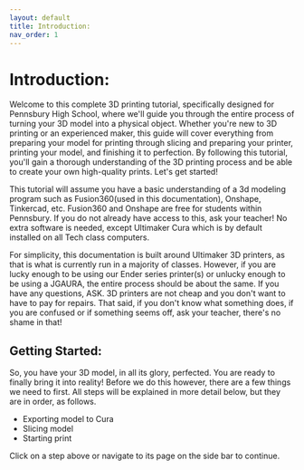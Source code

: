 ```yaml
---
layout: default
title: Introduction:
nav_order: 1
---
```

# Introduction:
Welcome to this complete 3D printing tutorial, specifically designed for Pennsbury High School, where we'll guide you through the entire process of turning your 3D model into a physical object. Whether you're new to 3D printing or an experienced maker, this guide will cover everything from preparing your model for printing through slicing and preparing your printer, printing your model, and finishing it to perfection. By following this tutorial, you'll gain a thorough understanding of the 3D printing process and be able to create your own high-quality prints. Let's get started!


This tutorial will assume you have a basic understanding of a 3d modeling program such as Fusion360(used in this documentation), Onshape, Tinkercad, etc. Fusion360 and Onshape are free for students within Pennsbury. If you do not already have access to this, ask your teacher! No extra software is needed, except Ultimaker Cura which is by default installed on all Tech class computers. 

For simplicity, this documentation is built around Ultimaker 3D printers, as that is what is currently run in a majority of classes. However, if you are lucky enough to be using our Ender series printer(s) or unlucky enough to be using a JGAURA, the entire process should be about the same. If you have any questions, ASK. 3D printers are not cheap and you don't want to have to pay for repairs. That said, if you don't know what something does, if you are confused or if something seems off, ask your teacher, there's no shame in that!


## Getting Started: 

So, you have your 3D model, in all its glory, perfected. You are ready to finally bring it into reality! Before we do this however, there are a few things we need to first. All steps will be explained in more detail below, but they are in order, as follows. 
- Exporting model to Cura
- Slicing model
- Starting print

Click on a step above or navigate to its page on the side bar to continue.
